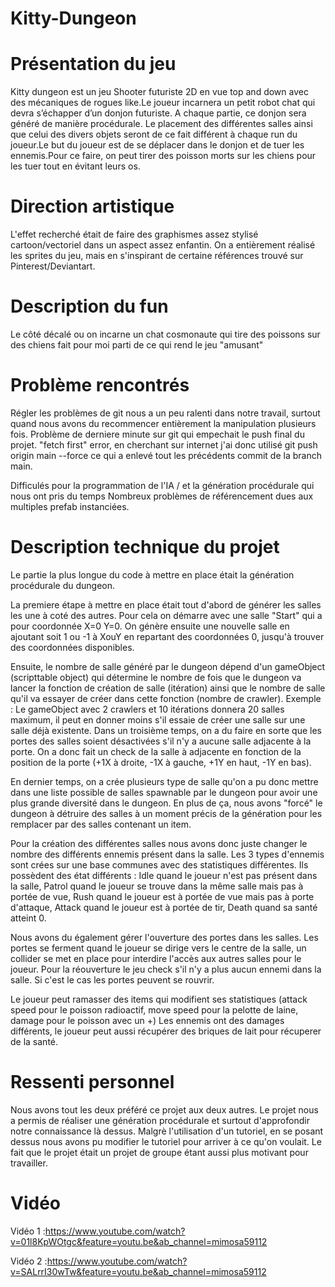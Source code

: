 # Kitty-Dungeon

# Présentation du jeu

Kitty dungeon est un jeu Shooter futuriste 2D en vue top and down avec des mécaniques de rogues like.Le joueur incarnera un petit robot chat qui devra s’échapper d’un donjon futuriste. A chaque partie, ce donjon sera généré de manière procédurale. Le placement des différentes salles ainsi que celui des divers objets seront de ce fait différent à chaque run du joueur.Le but du joueur est de se déplacer dans le donjon et de tuer les ennemis.Pour ce faire, on peut tirer des poisson morts sur les chiens pour les tuer tout en évitant leurs os.

# Direction artistique 

L'effet recherché était de faire des graphismes assez stylisé cartoon/vectoriel dans un aspect assez enfantin. On a entièrement réalisé les sprites du jeu, mais en s'inspirant de certaine références trouvé sur Pinterest/Deviantart.

# Description du fun
 
Le côté décalé ou on incarne un chat cosmonaute qui tire des poissons sur des chiens fait pour moi parti de ce qui rend le jeu "amusant"

# Problème rencontrés 

Régler les problèmes de git nous a un peu ralenti dans notre travail, surtout quand nous avons du recommencer entièrement la manipulation plusieurs fois.
Problème de derniere minute sur git qui empechait le push final du projet. "fetch first" error, en cherchant sur internet j'ai donc utilisé git push origin main --force ce qui a enlevé tout les précédents commit de la branch main.

Difficulés pour la programmation de l'IA / et la génération procédurale qui nous ont pris du temps
Nombreux problèmes de référencement dues aux multiples prefab instanciées.


# Description technique du projet
Le partie la plus longue du code à mettre en place était la génération procédurale du dungeon. 

La premiere étape à mettre en place était tout d'abord de générer les salles les une à coté des autres. Pour cela on démarre avec une salle "Start" qui a pour coordonnée X=0     Y=0. On génère ensuite une nouvelle salle en ajoutant soit 1 ou -1 à XouY en repartant des coordonnées 0, jusqu'à trouver des coordonnées disponibles. 

Ensuite, le nombre de salle généré par le dungeon dépend d'un gameObject (scripttable object) qui détermine le nombre de fois que le dungeon va lancer la fonction de création   de salle (itération) ainsi que le nombre de salle qu'il va essayer de créer dans cette fonction (nombre de crawler).
Exemple : Le gameObject avec 2 crawlers et 10 itérations donnera 20 salles maximum, il    peut en donner moins s'il essaie de créer une salle sur une salle déjà                 existente.
Dans un troisième temps, on a du faire en sorte que les portes des salles soient désactivées s'il n'y a aucune salle adjacente à la porte. On a donc fait un check de la salle   à adjacente en fonction de la position de la porte (+1X à droite, -1X à gauche, +1Y en haut, -1Y en bas).

En dernier temps, on a crée plusieurs type de salle qu'on a pu donc mettre dans une liste possible de salles spawnable par le dungeon pour avoir une plus grande diversité dans    le dungeon. En plus de ça, nous avons "forcé" le dungeon à détruire des salles à un moment précis de la génération pour les remplacer par des salles contenant un item.
  
Pour la création des différentes salles nous avons donc juste changer le nombre des différents ennemis présent dans la salle. Les 3 types d'ennemis sont crées sur une base communes avec des statistiques différentes. Ils possèdent des état différents : Idle quand le joueur n'est pas présent dans la salle, Patrol quand le joueur se trouve dans la même salle mais pas à portée de vue, Rush quand le joueur est à portée de vue mais pas à porte d'attaque, Attack quand le joueur est à portée de tir, Death quand sa santé atteint 0.

Nous avons du également gérer l'ouverture des portes dans les salles. Les portes se ferment quand le joueur se dirige vers le centre de la salle, un collider se met en place pour interdire l'accès aux autres salles pour le joueur. Pour la réouverture le jeu check s'il n'y a plus aucun ennemi dans la salle. Si c'est le cas les portes peuvent se rouvrir.

Le joueur peut ramasser des items qui modifient ses statistiques (attack speed pour le poisson radioactif, move speed pour la pelotte de laine, damage pour le poisson avec un +)
Les ennemis ont des damages différents, le joueur peut aussi récupérer des briques de lait pour récuperer de la santé.
  
# Ressenti personnel
Nous avons tout les deux préféré ce projet aux deux autres. Le projet nous a permis de réaliser une génération procédurale et surtout d'approfondir notre connaissance là dessus. Malgrè l'utilisation d'un tutoriel, en se posant dessus nous avons pu modifier le tutoriel pour arriver à ce qu'on voulait. Le fait que le projet était un projet de groupe étant aussi plus motivant pour travailler.

# Vidéo 

Vidéo 1 :https://www.youtube.com/watch?v=01l8KpWOtgc&feature=youtu.be&ab_channel=mimosa59112

Vidéo 2 :https://www.youtube.com/watch?v=SALrrI30wTw&feature=youtu.be&ab_channel=mimosa59112
